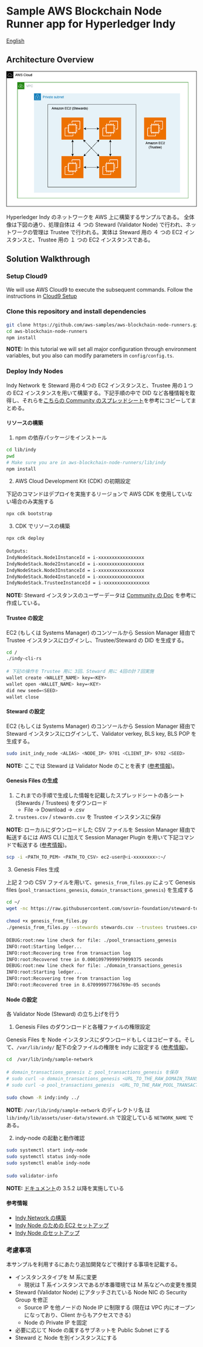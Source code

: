 # Sample AWS Blockchain Node Runner app for Hyperledger Indy

[English](./README.md)

## Architecture Overview

![Architecture](./doc/assets/Architecture.png)

Hyperledger Indy のネットワークを AWS 上に構築するサンプルである。
全体像は下図の通り、処理自体は ４ つの Steward (Validator Node) で行われ、ネットワークの管理は Trustee で行われる。実体は Steward 用の ４ つの EC2 インスタンスと、Trustee 用の １ つの EC2 インスタンスである。

## Solution Walkthrough

### Setup Cloud9

We will use AWS Cloud9 to execute the subsequent commands. Follow the instructions in [Cloud9 Setup](../../docs/setup-cloud9.md)

### Clone this repository and install dependencies

```bash
git clone https://github.com/aws-samples/aws-blockchain-node-runners.git
cd aws-blockchain-node-runners
npm install
```

**NOTE:** In this tutorial we will set all major configuration through environment variables, but you also can modify parameters in `config/config.ts`.

### Deploy Indy Nodes

Indy Network を Steward 用の４つの EC2 インスタンスと、Trustee 用の１つの EC2 インスタンスを用いて構築する。下記手順の中で DID など各種情報を取得し、それらを[こちらの Community のスプレッドシート](https://docs.google.com/spreadsheets/d/1LDduIeZp7pansd9deXeVSqGgdf0VdAHNMc7xYli3QAY/edit#gid=0)を参考にコピーしてまとめる。

#### リソースの構築

1. npm の依存パッケージをインストール

```bash
cd lib/indy
pwd
# Make sure you are in aws-blockchain-node-runners/lib/indy
npm install
```

2. AWS Cloud Development Kit (CDK) の初期設定

下記のコマンドはデプロイを実施するリージョンで AWS CDK を使用していない場合のみ実施する

```bash
npx cdk bootstrap
```

3. CDK でリソースの構築

```bash
npx cdk deploy

Outputs:
IndyNodeStack.Node1InstanceId = i-xxxxxxxxxxxxxxxxx
IndyNodeStack.Node2InstanceId = i-xxxxxxxxxxxxxxxxx
IndyNodeStack.Node3InstanceId = i-xxxxxxxxxxxxxxxxx
IndyNodeStack.Node4InstanceId = i-xxxxxxxxxxxxxxxxx
IndyNodeStack.TrusteeInstanceId = i-xxxxxxxxxxxxxxxxx
```

**NOTE:** Steward インスタンスのユーザーデータは [Community の Doc](https://github.com/hyperledger/indy-node/blob/main/docs/source/install-docs/AWS-NodeInstall-20.04.md) を参考に作成している。

#### Trustee の設定

EC2 (もしくは Systems Manager) のコンソールから Session Manager 経由で Trustee インスタンスにログインし、Trustee/Steward の DID を生成する。
​

```bash
cd /
./indy-cli-rs
​
# 下記の操作を Trustee 用に 3回、Steward 用に 4回の計７回実施
wallet create <WALLET_NAME> key=<KEY>
wallet open <WALLET_NAME> key=<KEY>
did new seed=<SEED>
wallet close
```

#### Steward の設定​

EC2 (もしくは Systems Manager) のコンソールから Session Manager 経由で Steward インスタンスにログインして、Validator verkey, BLS key, BLS POP を生成する。

```bash
sudo init_indy_node <ALIAS> <NODE_IP> 9701 <CLIENT_IP> 9702 <SEED>
```

**NOTE:** ここでは Steward は Validator Node のことを表す ([参考情報](https://github.com/pSchlarb/indy-node/blob/documentationUpdate/docs/source/installation-and-configuration.md#32-validator-node-installation))。

#### Genesis Files の生成

1. これまでの手順で生成した情報を記載したスプレッドシートの各シート (Stewards / Trustees) をダウンロード
   - File → Download → .csv
2. `trustees.csv` / `stewards.csv` を Trustee インスタンスに保存

**NOTE:** ローカルにダウンロードした CSV ファイルを Session Manager 経由で転送するには AWS CLI に加えて Session Manager Plugin を用いて下記コマンドで転送する ([参考情報](https://dev.classmethod.jp/articles/ssm-session-manager-support-for-tunneling-ssh-scp-on-windows10/))。

```bash
scp -i <PATH_TO_PEM> <PATH_TO_CSV> ec2-user@<i-xxxxxxxx>:~/
```

​
3. Genesis Files 生成

上記 2 つの CSV ファイルを用いて、`genesis_from_files.py` によって Genesis files (`pool_transactions_genesis`, `domain_transactions_genesis`) を生成する

```bash
cd ~/
wget -nc https://raw.githubusercontent.com/sovrin-foundation/steward-tools/master/create_genesis/genesis_from_files.py
​
chmod +x genesis_from_files.py
./genesis_from_files.py --stewards stewards.csv --trustees trustees.csv

DEBUG:root:new line check for file: ./pool_transactions_genesis
INFO:root:Starting ledger...
INFO:root:Recovering tree from transaction log
INFO:root:Recovered tree in 0.00010979999979099375 seconds
DEBUG:root:new line check for file: ./domain_transactions_genesis
INFO:root:Starting ledger...
INFO:root:Recovering tree from transaction log
INFO:root:Recovered tree in 8.670999977766769e-05 seconds
```

#### Node の設定

各 Validator Node (Steward) の立ち上げを行う

1. Genesis Files のダウンロードと各種ファイルの権限設定

Genesis Files を Node インスタンスにダウンロードもしくはコピーする。そして、`/var/lib/indy/` 配下の全ファイルの権限を indy に設定する ([参考情報](https://github.com/pSchlarb/indy-node/blob/documentationUpdate/docs/source/NewNetwork/NewNetwork.md#iv-create-and-distribute-genesis-transaction-files)​)。

```bash
cd  /var/lib/indy/sample-network

# domain_transactions_genesis と pool_transactions_genesis を保存
# sudo curl -o domain_transactions_genesis <URL_TO_THE_RAW_DOMAIN_TRANSACTIONS_GENESIS_FILE>
# sudo curl -o pool_transactions_genesis  <URL_TO_THE_RAW_POOL_TRANSACTIONS_GENESIS_FILE>

sudo chown -R indy:indy ../
```

**NOTE:** `/var/lib/indy/sample-network` のディレクトリ名 は `lib/indy/lib/assets/user-data/steward.sh` で設定している `NETWORK_NAME` である。

2. indy-node の起動と動作確認

```bash
sudo systemctl start indy-node
sudo systemctl status indy-node
sudo systemctl enable indy-node
​
sudo validator-info
```

**NOTE:** [ドキュメント](https://github.com/pSchlarb/indy-node/blob/documentationUpdate/docs/source/installation-and-configuration.md#35-add-node-to-a-pool)の 3.5.2 以降を実施している
​

#### 参考情報

- [Indy Network の構築](https://github.com/pSchlarb/indy-node/blob/documentationUpdate/docs/source/NewNetwork/NewNetwork.md)
- [Indy Node のための EC2 セットアップ](https://github.com/hyperledger/indy-node/blob/main/docs/source/install-docs/AWS-NodeInstall-20.04.md)
- [Indy Node のセットアップ](https://github.com/pSchlarb/indy-node/blob/documentationUpdate/docs/source/installation-and-configuration.md)
​

### 考慮事項

本サンプルを利用するにあたり追加開発などで検討する事項を記載する。

- インスタンスタイプを M 系に変更
  - 現状は T 系インスタンスであるが本番環境では M 系などへの変更を推奨
- Steward (Validator Node) にアタッチされている Node NIC の Security Group を修正
  - Source IP を他ノードの Node IP に制限する (現在は VPC 内にオープンになっており、Client からもアクセスできる)
  - Node の Private IP を固定
- 必要に応じて Node の属するサブネットを Public Subnet にする
- Steward と Node を別インスタンスにする
